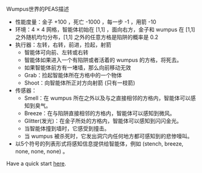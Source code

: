 Wumpus世界的PEAS描述
- 性能度量：金子 +100 ，死亡 -1000 ，每一步 -1 ，用箭 -10
- 环境：4 × 4 网格，智能体初始在 [1,1] ，面向右方，金子和 wumpus 在 [1,1] 之外随机均匀分布，[1,1] 之外的任意方格是陷阱的概率是 0.2
- 执行器：左转，右转，前进，捡起，射箭
    - 智能体可向前、左转或右转
    - 智能体如果进入一个有陷阱或者活着的 wumpus 的方格，将死去。
    - 如果智能体前方有一堵墙，那么向前移动无效
    - Grab：捡起智能体所在方格中的一个物体
    - Shoot：向智能体所正对方向射箭 (只有一枝箭)
- 传感器：
    - Smell：在 wumpus 所在之外以及与之直接相邻的方格内，智能体可以感知到臭气。
    - Breeze：在与陷阱直接相邻的方格内，智能体可以感知到微风。
    - Glitter(发光)：在金子所处的方格内，智能体可以感知到闪闪金光。
    - 当智能体撞到墙时，它感受到撞击。
    - 当 wumpus 被杀死时，它发出洞穴内任何地方都可感知到的悲惨嚎叫。
- 以5个符号的列表形式将感知信息提供给智能体，例如 (stench, breeze, none, none, none) 。

Have a quick start [here](https://zly201.github.io/Wumpus/).
